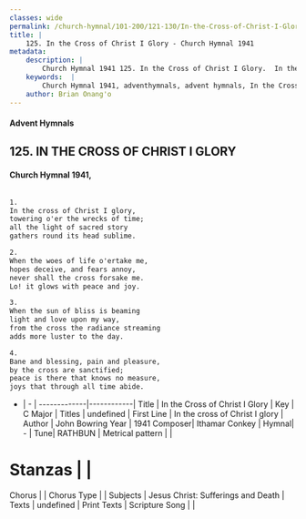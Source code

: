 ```yaml
---
classes: wide
permalink: /church-hymnal/101-200/121-130/In-the-Cross-of-Christ-I-Glory/
title: |
    125. In the Cross of Christ I Glory - Church Hymnal 1941
metadata:
    description: |
        Church Hymnal 1941 125. In the Cross of Christ I Glory.  In the cross of Christ I glory, towering o'er the wrecks of time; all the light of sacred story gathers round its head sublime.  
    keywords:  |
        Church Hymnal 1941, adventhymnals, advent hymnals, In the Cross of Christ I Glory, In the cross of Christ I glory. 
    author: Brian Onang'o
---
```


#### Advent Hymnals
## 125. IN THE CROSS OF CHRIST I GLORY
####  Church Hymnal 1941,

```txt

1.
In the cross of Christ I glory,
towering o'er the wrecks of time;
all the light of sacred story
gathers round its head sublime.

2.
When the woes of life o'ertake me,
hopes deceive, and fears annoy,
never shall the cross forsake me.
Lo! it glows with peace and joy.

3.
When the sun of bliss is beaming
light and love upon my way,
from the cross the radiance streaming
adds more luster to the day.

4.
Bane and blessing, pain and pleasure,
by the cross are sanctified;
peace is there that knows no measure,
joys that through all time abide.


```

- |   -  |
-------------|------------|
Title | In the Cross of Christ I Glory |
Key | C Major |
Titles | undefined |
First Line | In the cross of Christ I glory |
Author | John Bowring
Year | 1941
Composer| Ithamar Conkey |
Hymnal|  - |
Tune| RATHBUN |
Metrical pattern | |
# Stanzas |  |
Chorus |  |
Chorus Type |  |
Subjects | Jesus Christ: Sufferings and Death |
Texts | undefined |
Print Texts | 
Scripture Song |  |
    
